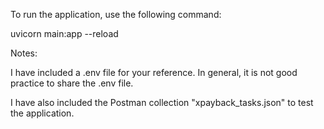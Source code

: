 To run the application, use the following command:

uvicorn main:app --reload



Notes:

I have included a .env file for your reference. In general, it is not good practice to share the .env file.

I have also included the Postman collection "xpayback_tasks.json" to test the application.